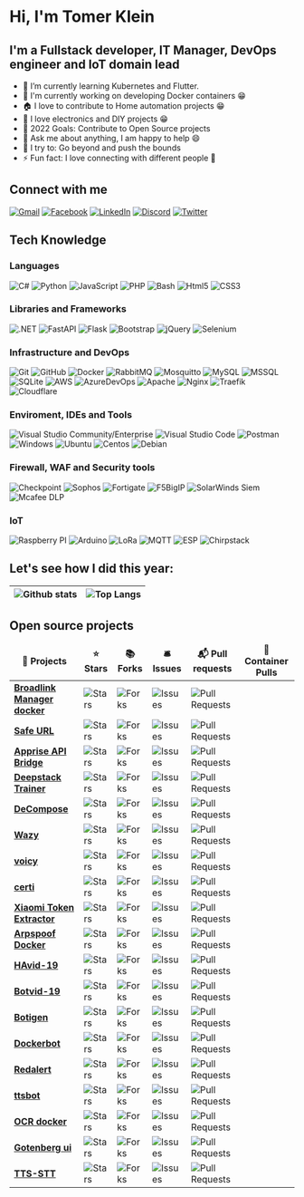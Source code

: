 
# Hi, I'm Tomer Klein

## I'm a Fullstack developer, IT Manager, DevOps engineer and IoT domain lead
* 🌱 I’m currently learning Kubernetes and Flutter.
* 🐳 I'm currently working on developing Docker containers 😁
* 🏠 I love to contribute to Home automation projects 😁
* 🤖 I love electronics and DIY projects 😁
* 🥅 2022 Goals: Contribute to Open Source projects
* 💬 Ask me about anything, I am happy to help 😄
* 🧗 I try to: Go beyond and push the bounds
* ⚡ Fun fact: I love connecting with different people 🙌 

## Connect with me
[![Gmail](https://img.shields.io/badge/-Gmail-D14836?style=flat&logo=gmail&logoColor=white)](mailto:tomer.klein@gmail.com)
[![Facebook](https://img.shields.io/badge/-Facebook-1877F2?style=flat&logo=facebook&logoColor=white)](https://www.facebook.com/tomer.klein)
[![LinkedIn](https://img.shields.io/badge/-LinkedIn-0077B5?style=flat&logo=linkedin&logoColor=white)](https://www.linkedin.com/in/tomer-klein-4bb8ab24/)
[![Discord](https://img.shields.io/badge/-Discord-5865F2?style=flat&logo=discord&logoColor=white)](https://discordapp.com/users/507656855770628115/)
[![Twitter](https://img.shields.io/badge/-Twitter-1DA1F2?style=flat&logo=twitter&logoColor=white)](https://twitter.com/tomerklein)

## Tech Knowledge

### Languages
  ![C#](https://img.shields.io/badge/-C%23-333333?style=flat&logo=CSharp&logoColor=7e10cc)
  ![Python](https://img.shields.io/badge/-Python-333333?style=flat&logo=python)
  ![JavaScript](https://img.shields.io/badge/-JavaScript-333333?style=flat&logo=javascript)
  ![PHP](https://img.shields.io/badge/-PHP-333333?style=flat&logo=php)
  ![Bash](https://img.shields.io/badge/-Bash-333333?style=flat&logo=gnu-bash)
  ![Html5](https://img.shields.io/badge/-Html5-333333?style=flat&logo=html5)
  ![CSS3](https://img.shields.io/badge/-CSS3-333333?style=flat&logo=css3)
  
### Libraries and Frameworks
 ![.NET](https://img.shields.io/badge/-.NET-333333?style=flat&logo=dotnet)
 ![FastAPI](https://img.shields.io/badge/-FastAPI-333333?style=flat&logo=fastapi)
 ![Flask](https://img.shields.io/badge/-Flask-333333?style=flat&logo=flask)
 ![Bootstrap](https://img.shields.io/badge/-Bootstrap-333333?style=flat&logo=bootstrap)
 ![jQuery](https://img.shields.io/badge/-jQuery-333333?style=flat&logo=jquery)
 ![Selenium](https://img.shields.io/badge/-Selenium-333333?style=flat&logo=Selenium)
   
### Infrastructure and DevOps
  ![Git](https://img.shields.io/badge/-Git-333333?style=flat&logo=git)
  ![GitHub](https://img.shields.io/badge/-GitHub-333333?style=flat&logo=github)
  ![Docker](https://img.shields.io/badge/-Docker-333333?style=flat&logo=docker)
  ![RabbitMQ](https://img.shields.io/badge/-RabbitMQ-333333?style=flat&logo=rabbitmq)
  ![Mosquitto](https://img.shields.io/badge/-Mosquitto-333333?style=flat&logo=eclipse-mosquitto)
  ![MySQL](https://img.shields.io/badge/-MySQL-333333?style=flat&logo=mysql)
  ![MSSQL](https://img.shields.io/badge/-MSSQL-333333?style=flat&logo=microsoft-sql-server)
  ![SQLite](https://img.shields.io/badge/-SQLite-333333?style=flat&logo=sqlite)
  ![AWS](https://img.shields.io/badge/-AWS-333333?style=flat&logo=amazon-aws&logoColor=F90)
  ![AzureDevOps](https://img.shields.io/badge/-Azure%20DevOps-333333?style=flat&logo=azuredevops)
  ![Apache](https://img.shields.io/badge/-Apache-333333?style=flat&logo=apache)
  ![Nginx](https://img.shields.io/badge/-Nginx-333333?style=flat&logo=nginx)
  ![Traefik](https://img.shields.io/badge/-Traefik-333333?style=flat&logo=Traefik)
  ![Cloudflare](https://img.shields.io/badge/-Cloudflare-333333?style=flat&logo=Cloudflare)

### Enviroment, IDEs and Tools
  ![Visual Studio Community/Enterprise](https://img.shields.io/badge/-Visual%20Studio-333333?style=flat&logo=visual-studio-code&logoColor=7e10cc)
  ![Visual Studio Code](https://img.shields.io/badge/-Visual%20Studio%20Code-333333?style=flat&logo=visual-studio-code&logoColor=007ACC)
  ![Postman](https://img.shields.io/badge/-Postman-333333?style=flat&logo=postman)
  ![Windows](https://img.shields.io/badge/-Windows%2010-333333?style=flat&logo=windows)
  ![Ubuntu](https://img.shields.io/badge/-Ubuntu-333333?style=flat&logo=ubuntu)
  ![Centos](https://img.shields.io/badge/-Centos-333333?style=flat&logo=centos)
  ![Debian](https://img.shields.io/badge/-Debian-333333?style=flat&logo=debian)

### Firewall, WAF and Security tools
  ![Checkpoint](https://img.shields.io/badge/-Checkpoint-333333?style=flat&)
  ![Sophos](https://img.shields.io/badge/-Sophos-333333?style=flat&)
  ![Fortigate](https://img.shields.io/badge/-Fortigate-333333?style=flat&)
  ![F5BigIP](https://img.shields.io/badge/-F5%20Big%20IP-333333?style=flat&)
  ![SolarWinds Siem](https://img.shields.io/badge/-SolarWinds%20Siem-333333?style=flat&)
  ![Mcafee DLP](https://img.shields.io/badge/-Mcafee%20DLP-333333?style=flat&)

### IoT
  ![Raspberry PI](https://img.shields.io/badge/-Raspberry%20Pi-333333?style=flat&logo=Raspberry%20Pi)
  ![Arduino](https://img.shields.io/badge/-Arduino-333333?style=flat&logo=Arduino)
  ![LoRa](https://img.shields.io/badge/-LoRa-333333?style=flat&logo=LoRa)
  ![MQTT](https://img.shields.io/badge/-MQTT-333333?style=flat&logo=MQTT)
  ![ESP](https://img.shields.io/badge/-ESP-333333?style=flat&logo=ESP)
  ![Chirpstack](https://img.shields.io/badge/-Chirpstack-333333?style=flat&logo=Chirpstack)

## Let's see how I did this year:
|![Github stats](https://github-readme-stats-sigma-five.vercel.app/api?username=t0mer&show_icons=true&theme=blueberry&count_private=true) | ![Top Langs](https://github-readme-stats-sigma-five.vercel.app/api/top-langs/?username=t0mer&show_icons=true&theme=blueberry&count_private=true&langs_count=8&layout=compact) |
| ---------- | ----------|

## Open source projects
<table>
  <thead align="center">
    <tr border: none;>
      <td><b>🎁 Projects</b></td>
      <td><b>⭐ Stars</b></td>
      <td><b>📚 Forks</b></td>
      <td><b>🛎 Issues</b></td>
      <td><b>📬 Pull requests</b></td>
      <td><b>🐳 Container Pulls</b></td>
    </tr>
  </thead>
  <tbody>
    <tr>
      <td><a href="https://github.com/t0mer/broadlinkmanager-docker"><b>Broadlink Manager docker</b></a></td>
      <td><img alt="Stars" src="https://img.shields.io/github/stars/t0mer/broadlinkmanager-docker?style=flat-square&labelColor=343b41"/></td>
      <td><img alt="Forks" src="https://img.shields.io/github/forks/t0mer/broadlinkmanager-docker?style=flat-square&labelColor=343b41"/></td>
      <td><img alt="Issues" src="https://img.shields.io/github/issues/t0mer/broadlinkmanager-docker?style=flat-square&labelColor=343b41"/></td>
      <td><img alt="Pull Requests" src="https://img.shields.io/github/issues-pr/t0mer/broadlinkmanager-docker?style=flat-square&labelColor=343b41"/></td>
      <td><img alt="" src="https://img.shields.io/docker/pulls/techblog/broadlinkmanager?style=flat-square&logo=docker"/></td>
    </tr>
	  <tr>
      <td><a href="https://github.com/t0mer/SafeUrl"><b>Safe URL</b></a></td>
      <td><img alt="Stars" src="https://img.shields.io/github/stars/t0mer/SafeUrl?style=flat-square&labelColor=343b41"/></td>
      <td><img alt="Forks" src="https://img.shields.io/github/forks/t0mer/SafeUrl?style=flat-square&labelColor=343b41"/></td>
      <td><img alt="Issues" src="https://img.shields.io/github/issues/t0mer/SafeUrl?style=flat-square&labelColor=343b41"/></td>
      <td><img alt="Pull Requests" src="https://img.shields.io/github/issues-pr/t0mer/SafeUrl?style=flat-square&labelColor=343b41"/></td>
      <td><img alt="" src="https://img.shields.io/docker/pulls/techblog/safeurl?style=flat-square&logo=docker"/></td>
    </tr>
    <tr>
      <td><a href="https://github.com/t0mer/apprise-api-bridge"><b>Apprise API Bridge</b></a></td>
      <td><img alt="Stars" src="https://img.shields.io/github/stars/t0mer/apprise-api-bridge?style=flat-square&labelColor=343b41"/></td>
      <td><img alt="Forks" src="https://img.shields.io/github/forks/t0mer/apprise-api-bridge?style=flat-square&labelColor=343b41"/></td>
      <td><img alt="Issues" src="https://img.shields.io/github/issues/t0mer/apprise-api-bridge?style=flat-square&labelColor=343b41"/></td>
      <td><img alt="Pull Requests" src="https://img.shields.io/github/issues-pr/t0mer/apprise-api-bridge?style=flat-square&labelColor=343b41"/></td>
      <td><img alt="" src="https://img.shields.io/docker/pulls/techblog/apprise-api-bridge?style=flat-square&logo=docker"/></td>
    </tr>
    <tr>
      <td><a href="https://github.com/t0mer/deepstack-trainer"><b>Deepstack Trainer</b></a></td>
      <td><img alt="Stars" src="https://img.shields.io/github/stars/t0mer/deepstack-trainer?style=flat-square&labelColor=343b41"/></td>
      <td><img alt="Forks" src="https://img.shields.io/github/forks/t0mer/deepstack-trainer?style=flat-square&labelColor=343b41"/></td>
      <td><img alt="Issues" src="https://img.shields.io/github/issues/t0mer/deepstack-trainer?style=flat-square&labelColor=343b41"/></td>
      <td><img alt="Pull Requests" src="https://img.shields.io/github/issues-pr/t0mer/deepstack-trainer?style=flat-square&labelColor=343b41"/></td>
      <td><img alt="" src="https://img.shields.io/docker/pulls/techblog/deepstack-trainer?style=flat-square&logo=docker"/></td>
    </tr>
    <tr>
      <td><a href="https://github.com/t0mer/DeCompose"><b>DeCompose</b></a></td>
      <td><img alt="Stars" src="https://img.shields.io/github/stars/t0mer/DeCompose?style=flat-square&labelColor=343b41"/></td>
      <td><img alt="Forks" src="https://img.shields.io/github/forks/t0mer/DeCompose?style=flat-square&labelColor=343b41"/></td>
      <td><img alt="Issues" src="https://img.shields.io/github/issues/t0mer/DeCompose?style=flat-square&labelColor=343b41"/></td>
      <td><img alt="Pull Requests" src="https://img.shields.io/github/issues-pr/t0mer/DeCompose?style=flat-square&labelColor=343b41"/></td>
      <td><img alt="" src="https://img.shields.io/docker/pulls/techblog/decompose?style=flat-square&logo=docker"/></td>
    </tr>
    <tr>
      <td><a href="https://github.com/t0mer/Wazy"><b>Wazy</b></a></td>
      <td><img alt="Stars" src="https://img.shields.io/github/stars/t0mer/Wazy?style=flat-square&labelColor=343b41"/></td>
      <td><img alt="Forks" src="https://img.shields.io/github/forks/t0mer/Wazy?style=flat-square&labelColor=343b41"/></td>
      <td><img alt="Issues" src="https://img.shields.io/github/issues/t0mer/Wazy?style=flat-square&labelColor=343b41"/></td>
      <td><img alt="Pull Requests" src="https://img.shields.io/github/issues-pr/t0mer/Wazy?style=flat-square&labelColor=343b41"/></td>
      <td><img alt="" src="https://img.shields.io/docker/pulls/techblog/wazy?style=flat-square&logo=docker"/></td>
    </tr>
        <tr>
      <td><a href="https://github.com/t0mer/voicy"><b>voicy</b></a></td>
      <td><img alt="Stars" src="https://img.shields.io/github/stars/t0mer/voicy?style=flat-square&labelColor=343b41"/></td>
      <td><img alt="Forks" src="https://img.shields.io/github/forks/t0mer/voicy?style=flat-square&labelColor=343b41"/></td>
      <td><img alt="Issues" src="https://img.shields.io/github/issues/t0mer/voicy?style=flat-square&labelColor=343b41"/></td>
      <td><img alt="Pull Requests" src="https://img.shields.io/github/issues-pr/t0mer/voicy?style=flat-square&labelColor=343b41"/></td>
      <td><img alt="" src="https://img.shields.io/docker/pulls/techblog/voicy?style=flat-square&logo=docker"/></td>
    </tr>
        <tr>
      <td><a href="https://github.com/t0mer/certi"><b>certi</b></a></td>
      <td><img alt="Stars" src="https://img.shields.io/github/stars/t0mer/certi?style=flat-square&labelColor=343b41"/></td>
      <td><img alt="Forks" src="https://img.shields.io/github/forks/t0mer/certi?style=flat-square&labelColor=343b41"/></td>
      <td><img alt="Issues" src="https://img.shields.io/github/issues/t0mer/certi?style=flat-square&labelColor=343b41"/></td>
      <td><img alt="Pull Requests" src="https://img.shields.io/github/issues-pr/t0mer/certi?style=flat-square&labelColor=343b41"/></td>
      <td><img alt="" src="https://img.shields.io/docker/pulls/techblog/certi?style=flat-square&logo=docker"/></td>
    </tr>
    <tr>
      <td><a href="https://github.com/t0mer/Xiaomi-Token-Extractor"><b>Xiaomi Token Extractor</b></a></td>
      <td><img alt="Stars" src="https://img.shields.io/github/stars/t0mer/Xiaomi-Token-Extractor?style=flat-square&labelColor=343b41"/></td>
      <td><img alt="Forks" src="https://img.shields.io/github/forks/t0mer/Xiaomi-Token-Extractor?style=flat-square&labelColor=343b41"/></td>
      <td><img alt="Issues" src="https://img.shields.io/github/issues/t0mer/Xiaomi-Token-Extractor?style=flat-square&labelColor=343b41"/></td>
      <td><img alt="Pull Requests" src="https://img.shields.io/github/issues-pr/t0mer/Xiaomi-Token-Extractor?style=flat-square&labelColor=343b41"/></td>
      <td><img alt="" src="https://img.shields.io/docker/pulls/techblog/xiaomi_token_extractor?style=flat-square&logo=docker"/></td>
    </tr>
     <tr>
      <td><a href="https://github.com/t0mer/Arpspoof-Docker"><b>Arpspoof Docker</b></a></td>
      <td><img alt="Stars" src="https://img.shields.io/github/stars/t0mer/Arpspoof-Docker?style=flat-square&labelColor=343b41"/></td>
      <td><img alt="Forks" src="https://img.shields.io/github/forks/t0mer/Arpspoof-Docker?style=flat-square&labelColor=343b41"/></td>
      <td><img alt="Issues" src="https://img.shields.io/github/issues/t0mer/Arpspoof-Docker?style=flat-square&labelColor=343b41"/></td>
      <td><img alt="Pull Requests" src="https://img.shields.io/github/issues-pr/t0mer/Arpspoof-Docker?style=flat-square&labelColor=343b41"/></td>
      <td><img alt="" src="https://img.shields.io/docker/pulls/techblog/arpspoof-docker?style=flat-square&logo=docker"/></td>
    </tr>
    <tr>
      <td><a href="https://github.com/t0mer/HAvid-19"><b>HAvid-19</b></a></td>
      <td><img alt="Stars" src="https://img.shields.io/github/stars/t0mer/HAvid-19?style=flat-square&labelColor=343b41"/></td>
      <td><img alt="Forks" src="https://img.shields.io/github/forks/t0mer/HAvid-19?style=flat-square&labelColor=343b41"/></td>
      <td><img alt="Issues" src="https://img.shields.io/github/issues/t0mer/HAvid-19?style=flat-square&labelColor=343b41"/></td>
      <td><img alt="Pull Requests" src="https://img.shields.io/github/issues-pr/t0mer/HAvid-19?style=flat-square&labelColor=343b41"/></td>
      <td><img alt="" src="https://img.shields.io/docker/pulls/techblog/havid-19?style=flat-square&logo=docker"/></td>
    </tr>
    <tr>
      <td><a href="https://github.com/t0mer/Botvid-19"><b>Botvid-19</b></a></td>
      <td><img alt="Stars" src="https://img.shields.io/github/stars/t0mer/Botvid-19?style=flat-square&labelColor=343b41"/></td>
      <td><img alt="Forks" src="https://img.shields.io/github/forks/t0mer/Botvid-19?style=flat-square&labelColor=343b41"/></td>
      <td><img alt="Issues" src="https://img.shields.io/github/issues/t0mer/Botvid-19?style=flat-square&labelColor=343b41"/></td>
      <td><img alt="Pull Requests" src="https://img.shields.io/github/issues-pr/t0mer/Botvid-19?style=flat-square&labelColor=343b41"/></td>
      <td><img alt="" src="https://img.shields.io/docker/pulls/techblog/botvid-19?style=flat-square&logo=docker"/></td>
    </tr>
    <tr>
      <td><a href="https://github.com/t0mer/botigen"><b>Botigen</b></a></td>
      <td><img alt="Stars" src="https://img.shields.io/github/stars/t0mer/botigen?style=flat-square&labelColor=343b41"/></td>
      <td><img alt="Forks" src="https://img.shields.io/github/forks/t0mer/botigen?style=flat-square&labelColor=343b41"/></td>
      <td><img alt="Issues" src="https://img.shields.io/github/issues/t0mer/botigen?style=flat-square&labelColor=343b41"/></td>
      <td><img alt="Pull Requests" src="https://img.shields.io/github/issues-pr/t0mer/botigen?style=flat-square&labelColor=343b41"/></td>
      <td><img alt="" src="https://img.shields.io/docker/pulls/techblog/botigen?style=flat-square&logo=docker"/></td>
    </tr>
    <tr>
      <td><a href="https://github.com/t0mer/dockerbot"><b>Dockerbot</b></a></td>
      <td><img alt="Stars" src="https://img.shields.io/github/stars/t0mer/dockerbot?style=flat-square&labelColor=343b41"/></td>
      <td><img alt="Forks" src="https://img.shields.io/github/forks/t0mer/dockerbot?style=flat-square&labelColor=343b41"/></td>
      <td><img alt="Issues" src="https://img.shields.io/github/issues/t0mer/dockerbot?style=flat-square&labelColor=343b41"/></td>
      <td><img alt="Pull Requests" src="https://img.shields.io/github/issues-pr/t0mer/dockerbot?style=flat-square&labelColor=343b41"/></td>
      <td><img alt="" src="https://img.shields.io/docker/pulls/techblog/dockerbot?style=flat-square&logo=docker"/></td>
    </tr>
    <tr>
      <td><a href="https://github.com/t0mer/Redalert"><b>Redalert</b></a></td>
      <td><img alt="Stars" src="https://img.shields.io/github/stars/t0mer/Redalert?style=flat-square&labelColor=343b41"/></td>
      <td><img alt="Forks" src="https://img.shields.io/github/forks/t0mer/Redalert?style=flat-square&labelColor=343b41"/></td>
      <td><img alt="Issues" src="https://img.shields.io/github/issues/t0mer/Redalert?style=flat-square&labelColor=343b41"/></td>
      <td><img alt="Pull Requests" src="https://img.shields.io/github/issues-pr/t0mer/Redalert?style=flat-square&labelColor=343b41"/></td>
      <td><img alt="" src="https://img.shields.io/docker/pulls/techblog/redalert?style=flat-square&logo=docker"/></td>
    </tr>
    <tr>
      <td><a href="https://github.com/t0mer/ttsbot"><b>ttsbot</b></a></td>
      <td><img alt="Stars" src="https://img.shields.io/github/stars/t0mer/ttsbot?style=flat-square&labelColor=343b41"/></td>
      <td><img alt="Forks" src="https://img.shields.io/github/forks/t0mer/ttsbot?style=flat-square&labelColor=343b41"/></td>
      <td><img alt="Issues" src="https://img.shields.io/github/issues/t0mer/ttsbot?style=flat-square&labelColor=343b41"/></td>
      <td><img alt="Pull Requests" src="https://img.shields.io/github/issues-pr/t0mer/ttsbot?style=flat-square&labelColor=343b41"/></td>
      <td><img alt="" src="https://img.shields.io/docker/pulls/techblog/ttsbot?style=flat-square&logo=docker"/></td>
    </tr>
    <tr>
      <td><a href="https://github.com/t0mer/ocr-docker"><b>OCR docker</b></a></td>
      <td><img alt="Stars" src="https://img.shields.io/github/stars/t0mer/ocr-docker?style=flat-square&labelColor=343b41"/></td>
      <td><img alt="Forks" src="https://img.shields.io/github/forks/t0mer/ocr-docker?style=flat-square&labelColor=343b41"/></td>
      <td><img alt="Issues" src="https://img.shields.io/github/issues/t0mer/ocr-docker?style=flat-square&labelColor=343b41"/></td>
      <td><img alt="Pull Requests" src="https://img.shields.io/github/issues-pr/t0mer/ocr-docker?style=flat-square&labelColor=343b41"/></td>
      <td><img alt="" src="https://img.shields.io/docker/pulls/techblog/ocr-docker?style=flat-square&logo=docker"/></td>
    </tr>
    <tr>
      <td><a href="https://github.com/t0mer/gotenberg-ui"><b>Gotenberg ui</b></a></td>
      <td><img alt="Stars" src="https://img.shields.io/github/stars/t0mer/gotenberg-ui?style=flat-square&labelColor=343b41"/></td>
      <td><img alt="Forks" src="https://img.shields.io/github/forks/t0mer/gotenberg-ui?style=flat-square&labelColor=343b41"/></td>
      <td><img alt="Issues" src="https://img.shields.io/github/issues/t0mer/gotenberg-ui?style=flat-square&labelColor=343b41"/></td>
      <td><img alt="Pull Requests" src="https://img.shields.io/github/issues-pr/t0mer/gotenberg-ui?style=flat-square&labelColor=343b41"/></td>
      <td><img alt="" src="https://img.shields.io/docker/pulls/techblog/gotenbergui?style=flat-square&logo=docker"/></td>
    </tr>
        <tr>
      <td><a href="https://github.com/t0mer/tts-stt"><b>TTS-STT</b></a></td>
      <td><img alt="Stars" src="https://img.shields.io/github/stars/t0mer/tts-stt?style=flat-square&labelColor=343b41"/></td>
      <td><img alt="Forks" src="https://img.shields.io/github/forks/t0mer/tts-stt?style=flat-square&labelColor=343b41"/></td>
      <td><img alt="Issues" src="https://img.shields.io/github/issues/t0mer/tts-stt?style=flat-square&labelColor=343b41"/></td>
      <td><img alt="Pull Requests" src="https://img.shields.io/github/issues-pr/t0mer/tts-stt?style=flat-square&labelColor=343b41"/></td>
      <td><img alt="" src="https://img.shields.io/docker/pulls/techblog/tts-stt?style=flat-square&logo=docker"/></td>
    </tr>
  </tbody>
</table>
